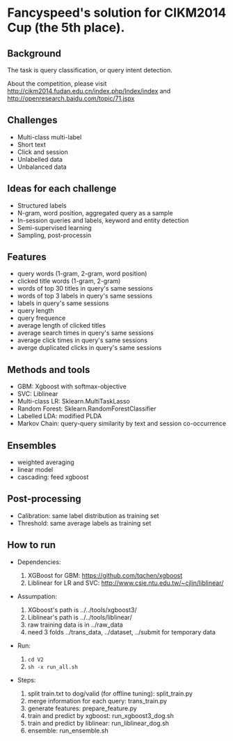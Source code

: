 Fancyspeed's solution for CIKM2014 Cup (the 5th place).
===================================================

## Background

The task is query classification, or query intent detection. 

About the competition, please visit http://cikm2014.fudan.edu.cn/index.php/Index/index and http://openresearch.baidu.com/topic/71.jspx


## Challenges

* Multi-class multi-label
* Short text
* Click and session
* Unlabelled data
* Unbalanced data

## Ideas for each challenge

* Structured labels
* N-gram, word position, aggregated query as a sample
* In-session queries and labels, keyword and entity detection
* Semi-supervised learning
* Sampling, post-processin

## Features

* query words (1-gram, 2-gram, word position)
* clicked title words (1-gram, 2-gram)
* words of top 30 titles in query's same sessions
* words of top 3 labels in query's same sessions
* labels in query's same sessions
* query length
* query frequence
* average length of clicked titles
* average search times in query's same sessions
* average click times in query's same sessions
* averge duplicated clicks in query's same sessions

## Methods and tools

* GBM: Xgboost with softmax-objective
* SVC: Liblinear
* Multi-class LR: Sklearn.MultiTaskLasso
* Random Forest: Sklearn.RandomForestClassifier
* Labelled LDA: modified PLDA
* Markov Chain: query-query similarity by text and session co-occurrence

## Ensembles

* weighted averaging
* linear model
* cascading: feed xgboost

## Post-processing

* Calibration: same label distribution as training set
* Threshold: same average labels as training set

## How to run

  * Dependencies:
    1. XGBoost for GBM: https://github.com/tqchen/xgboost
    2. Liblinear for LR and SVC: http://www.csie.ntu.edu.tw/~cjlin/liblinear/ 

  * Assumpation:
    1. XGboost's path is ../../tools/xgboost3/ 
    2. Liblinear's path is ../../tools/liblinear/ 
    3. raw training data is in ../raw_data
    4. need 3 folds ../trans_data, ../dataset, ../submit for temporary data

  * Run:
    1. `cd V2`
    2. `sh -x run_all.sh`

  * Steps:
    1. split train.txt to dog/valid (for offline tuning): split_train.py 
    2. merge information for each query: trans_train.py
    3. generate features: prepare_feature.py
    4. train and predict by xgboost: run_xgboost3_dog.sh
    5. train and predict by liblinear: run_liblinear_dog.sh
    6. ensemble: run_ensemble.sh

